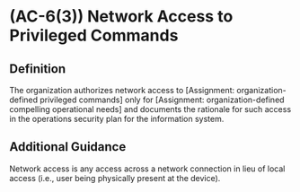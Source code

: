 
# (AC-6(3)) Network Access to Privileged Commands

## Definition

The organization authorizes network access to [Assignment: organization-defined privileged commands] only for [Assignment: organization-defined compelling operational needs] and documents the rationale for such access in the operations security plan for the information system.

## Additional Guidance

Network access is any access across a network connection in lieu of local access (i.e., user being physically present at the device).
